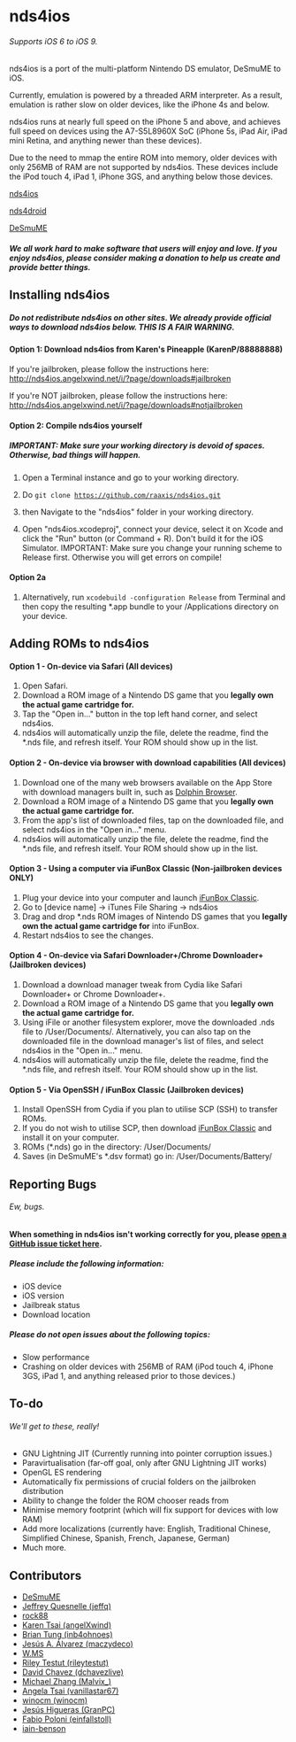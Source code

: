 nds4ios
=======
###### Supports iOS 6 to iOS 9.

nds4ios is a port of the multi-platform Nintendo DS emulator, DeSmuME to iOS.

Currently, emulation is powered by a threaded ARM interpreter. As a result, emulation is rather slow on older devices, like the iPhone 4s and below.

nds4ios runs at nearly full speed on the iPhone 5 and above, and achieves full speed on devices using the A7-S5L8960X SoC (iPhone 5s, iPad Air, iPad mini Retina, and anything newer than these devices).

Due to the need to mmap the entire ROM into memory, older devices with only 256MB of RAM are not supported by nds4ios. These devices include the iPod touch 4, iPad 1, iPhone 3GS, and anything below those devices.

[nds4ios](http://nds4ios.angelxwind.net/)

[nds4droid](http://jeffq.com/blog/nds4droid/)

[DeSmuME](http://desmume.org/) 


##### We all work hard to make software that users will enjoy and love. If you enjoy nds4ios, please consider making a donation to help us create and provide better things.

Installing nds4ios
------------------------
##### Do not redistribute nds4ios on other sites. We already provide official ways to download nds4ios below. THIS IS A FAIR WARNING.
#### Option 1: Download nds4ios from Karen's Pineapple (KarenP/88888888)

If you're jailbroken, please follow the instructions here: http://nds4ios.angelxwind.net/i/?page/downloads#jailbroken

If you're NOT jailbroken, please follow the instructions here: http://nds4ios.angelxwind.net/i/?page/downloads#notjailbroken

#### Option 2: Compile nds4ios yourself

##### IMPORTANT: Make sure your working directory is devoid of spaces. Otherwise, bad things will happen.

1.  Open a Terminal instance and go to your working directory.

2.  Do
<code>git clone https://github.com/raaxis/nds4ios.git</code>

3.  then
Navigate to the "nds4ios" folder in your working directory.

4. Open "nds4ios.xcodeproj", connect your device, select it on Xcode and click the "Run" button (or Command + R). Don't build it for the iOS Simulator. IMPORTANT: Make sure you change your running scheme to Release first. Otherwise you will get errors on compile!

#### Option 2a
1. Alternatively, run
    <code>xcodebuild -configuration Release</code>
   from Terminal and then copy the resulting *.app bundle to your /Applications directory on your device.


Adding ROMs to nds4ios
------------------------

#### Option 1 - On-device via Safari (All devices)
1. Open Safari.
2. Download a ROM image of a Nintendo DS game that you **legally own the actual game cartridge for.**
3. Tap the "Open in..." button in the top left hand corner, and select nds4ios.
4. nds4ios will automatically unzip the file, delete the readme, find the \*.nds file, and refresh itself. Your ROM should show up in the list.

#### Option 2 - On-device via browser with download capabilities (All devices)
1. Download one of the many web browsers available on the App Store with download managers built in, such as [Dolphin Browser](https://itunes.apple.com/us/app/dolphin-browser/id452204407?mt=8).
2. Download a ROM image of a Nintendo DS game that you **legally own the actual game cartridge for.**
3. From the app's list of downloaded files, tap on the downloaded file, and select nds4ios in the "Open in..." menu.
4. nds4ios will automatically unzip the file, delete the readme, find the \*.nds file, and refresh itself. Your ROM should show up in the list.

#### Option 3 - Using a computer via iFunBox Classic (Non-jailbroken devices ONLY)
1. Plug your device into your computer and launch [iFunBox Classic](http://dl.i-funbox.com/).
2. Go to [device name] -> iTunes File Sharing -> nds4ios
3. Drag and drop \*.nds ROM images of Nintendo DS games that you **legally own the actual game cartridge for** into iFunBox.
4. Restart nds4ios to see the changes.

#### Option 4 - On-device via Safari Downloader+/Chrome Downloader+ (Jailbroken devices)
1. Download a download manager tweak from Cydia like Safari Downloader+ or Chrome Downloader+.
2. Download a ROM image of a Nintendo DS game that you **legally own the actual game cartridge for.**
3. Using iFile or another filesystem explorer, move the downloaded .nds file to /User/Documents/. Alternatively, you can also tap on the downloaded file in the download manager's list of files, and select nds4ios in the "Open in..." menu.
4. nds4ios will automatically unzip the file, delete the readme, find the *.nds file, and refresh itself. Your ROM should show up in the list.

#### Option 5 - Via OpenSSH / iFunBox Classic (Jailbroken devices)
1. Install OpenSSH from Cydia if you plan to utilise SCP (SSH) to transfer ROMs.
2. If you do not wish to utilise SCP, then download [iFunBox Classic](http://dl.i-funbox.com/) and install it on your computer.
3. ROMs (\*.nds) go in the directory: /User/Documents/
4. Saves (in DeSmuME's \*.dsv format) go in: /User/Documents/Battery/

Reporting Bugs
------------------------
###### Ew, bugs.
#### When something in nds4ios isn't working correctly for you, please [open a GitHub issue ticket here](https://github.com/InfiniDev/nds4ios/issues/new).
##### Please include the following information:
* iOS device
* iOS version
* Jailbreak status
* Download location

##### Please do not open issues about the following topics:
* Slow performance
* Crashing on older devices with 256MB of RAM (iPod touch 4, iPhone 3GS, iPad 1, and anything released prior to those devices.)


To-do
------------------------
###### We'll get to these, really!
* GNU Lightning JIT (Currently running into pointer corruption issues.)
* Paravirtualisation (far-off goal, only after GNU Lightning JIT works)
* OpenGL ES rendering
* Automatically fix permissions of crucial folders on the jailbroken distribution
* Ability to change the folder the ROM chooser reads from
* Minimise memory footprint (which will fix support for devices with low RAM)
* Add more localizations (currently have: English, Traditional Chinese, Simplified Chinese, Spanish, French, Japanese, German)
* Much more.

Contributors
------------------------

* [DeSmuME](http://desmume.org/)
* [Jeffrey Quesnelle (jeffq)](http://jeffq.com/blog/nds4droid/)
* [rock88](http://rock88dev.blogspot.com/)
* [Karen Tsai (angelXwind)](http://angelxwind.net/)
* [Brian Tung (inb4ohnoes)](http://brian.weareflame.co/)
* [Jesús A. Álvarez (maczydeco)](http://twitter.com/maczydeco)
* [W.MS](http://github.com/w-ms/)
* [Riley Testut (rileytestut)](https://github.com/rileytestut)
* [David Chavez (dchavezlive)](http://dchavez.net)
* [Michael Zhang (Malvix_)](https://twitter.com/Malvix_)
* [Angela Tsai (vanillastar67)](https://twitter.com/vanillastar67)
* [winocm (winocm)](https://twitter.com/winocm)
* [Jesús Higueras (GranPC)](https://twitter.com/GranPC)
* [Fabio Poloni (einfallstoll)](https://twitter.com/einfallstoll)
* [iain-benson](https://twitter.com/iain_benson)
